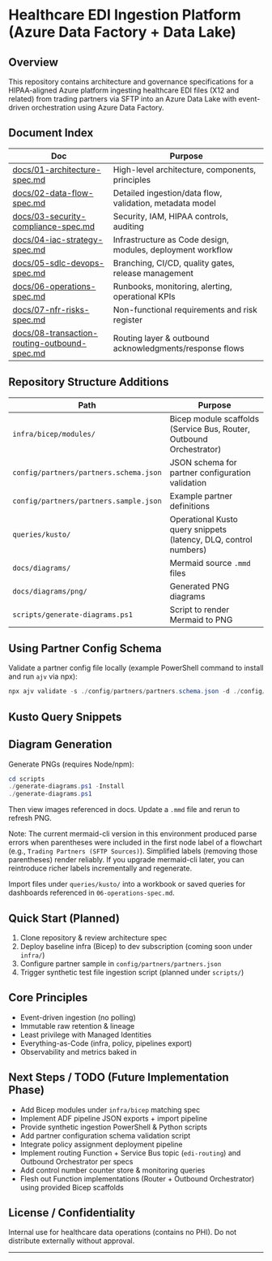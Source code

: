 # Healthcare EDI Ingestion Platform (Azure Data Factory + Data Lake)

## Overview

This repository contains architecture and governance specifications for a HIPAA-aligned Azure platform ingesting healthcare EDI files (X12 and related) from trading partners via SFTP into an Azure Data Lake with event-driven orchestration using Azure Data Factory.

## Document Index

| Doc | Purpose |
|-----|---------|
| [docs/01-architecture-spec.md](docs/01-architecture-spec.md) | High-level architecture, components, principles |
| [docs/02-data-flow-spec.md](docs/02-data-flow-spec.md) | Detailed ingestion/data flow, validation, metadata model |
| [docs/03-security-compliance-spec.md](docs/03-security-compliance-spec.md) | Security, IAM, HIPAA controls, auditing |
| [docs/04-iac-strategy-spec.md](docs/04-iac-strategy-spec.md) | Infrastructure as Code design, modules, deployment workflow |
| [docs/05-sdlc-devops-spec.md](docs/05-sdlc-devops-spec.md) | Branching, CI/CD, quality gates, release management |
| [docs/06-operations-spec.md](docs/06-operations-spec.md) | Runbooks, monitoring, alerting, operational KPIs |
| [docs/07-nfr-risks-spec.md](docs/07-nfr-risks-spec.md) | Non-functional requirements and risk register |
| [docs/08-transaction-routing-outbound-spec.md](docs/08-transaction-routing-outbound-spec.md) | Routing layer & outbound acknowledgments/response flows |

## Repository Structure Additions

| Path | Purpose |
|------|---------|
| `infra/bicep/modules/` | Bicep module scaffolds (Service Bus, Router, Outbound Orchestrator) |
| `config/partners/partners.schema.json` | JSON schema for partner configuration validation |
| `config/partners/partners.sample.json` | Example partner definitions |
| `queries/kusto/` | Operational Kusto query snippets (latency, DLQ, control numbers) |
| `docs/diagrams/` | Mermaid source `.mmd` files |
| `docs/diagrams/png/` | Generated PNG diagrams |
| `scripts/generate-diagrams.ps1` | Script to render Mermaid to PNG |

## Using Partner Config Schema

Validate a partner config file locally (example PowerShell command to install and run `ajv` via npx):

```powershell
npx ajv validate -s ./config/partners/partners.schema.json -d ./config/partners/partners.sample.json
```

## Kusto Query Snippets
## Diagram Generation

Generate PNGs (requires Node/npm):

```powershell
cd scripts
./generate-diagrams.ps1 -Install
./generate-diagrams.ps1
```

Then view images referenced in docs. Update a `.mmd` file and rerun to refresh PNG.

Note: The current mermaid-cli version in this environment produced parse errors when parentheses were included in the first node label of a flowchart (e.g., `Trading Partners (SFTP Sources)`). Simplified labels (removing those parentheses) render reliably. If you upgrade mermaid-cli later, you can reintroduce richer labels incrementally and regenerate.

Import files under `queries/kusto/` into a workbook or saved queries for dashboards referenced in `06-operations-spec.md`.

## Quick Start (Planned)

1. Clone repository & review architecture spec
2. Deploy baseline infra (Bicep) to dev subscription (coming soon under `infra/`)
3. Configure partner sample in `config/partners/partners.json`
4. Trigger synthetic test file ingestion script (planned under `scripts/`)

## Core Principles

- Event-driven ingestion (no polling)
- Immutable raw retention & lineage
- Least privilege with Managed Identities
- Everything-as-Code (infra, policy, pipelines export)
- Observability and metrics baked in

## Next Steps / TODO (Future Implementation Phase)

- Add Bicep modules under `infra/bicep` matching spec
- Implement ADF pipeline JSON exports + import pipeline
- Provide synthetic ingestion PowerShell & Python scripts
- Add partner configuration schema validation script
- Integrate policy assignment deployment pipeline
- Implement routing Function + Service Bus topic (`edi-routing`) and Outbound Orchestrator per specs
- Add control number counter store & monitoring queries
- Flesh out Function implementations (Router + Outbound Orchestrator) using provided Bicep scaffolds

## License / Confidentiality

Internal use for healthcare data operations (contains no PHI). Do not distribute externally without approval.

---
